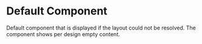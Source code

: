 # Default Component

Default component that is displayed if the layout could not be resolved. The component shows per design empty content.